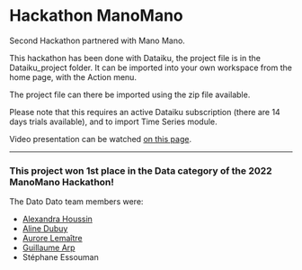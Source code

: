 # Hackathon ManoMano

Second Hackathon partnered with Mano Mano.

This hackathon has been done with Dataiku, the project file is in the Dataiku_project folder. It can be imported into your own workspace from the home page, with the Action menu.

The project file can there be imported using the zip file available.

Please note that this requires an active Dataiku subscription (there are 14 days trials available), and to import Time Series module.

Video presentation can be watched [on this page](https://www.loom.com/share/9566b99c776b4e89a4b89455dcf16917).

------

### This project won 1st place in the Data category of the 2022 ManoMano Hackathon!

The Dato Dato team members were:
- [Alexandra Houssin](https://github.com/alexandrahoussin)
- [Aline Dubuy](https://github.com/aline-dubuy)
- [Aurore Lemaître](https://github.com/ALEMA86)
- [Guillaume Arp](https://github.com/GuillaumeArp)
- Stéphane Essouman
